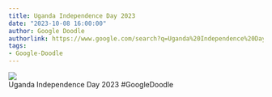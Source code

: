 ```yaml
---
title: Uganda Independence Day 2023
date: "2023-10-08 16:00:00"
author: Google Doodle
authorlink: https://www.google.com/search?q=Uganda%20Independence%20Day%202023
tags:
- Google-Doodle
---
```

<img src="https://www.google.com/logos/doodles/2023/uganda-independence-day-2023-6753651837109951-law.gif" referrerpolicy="no-referrer"><br>Uganda Independence Day 2023 #GoogleDoodle